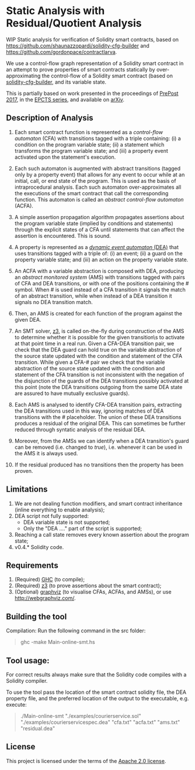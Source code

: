# Static Analysis with Residual/Quotient Analysis

WIP Static analysis for verification of Solidity smart contracts, based on https://github.com/shaunazzopardi/solidity-cfg-builder and https://github.com/gordonpace/contractlarva.


We use a control-flow graph representation of a Solidity smart contract in an attempt to prove properties of smart contracts statically by over-approximating the control-flow of a Solidity smart contract (based on [solidity-cfg-builder](https://github.com/shaunazzopardi/solidity-cfg-builder), and its variable state. 

This is partially based on work presented in the proceedings of [PrePost 2017](http://staff.um.edu.mt/afra1/prepost17/), in the [EPCTS series](http://eptcs.web.cse.unsw.edu.au/content.cgi?PrePost17), and available on [arXiv](https://arxiv.org/abs/1708.07230).


## Description of Analysis

1. Each smart contract function is represented as a *control-flow automaton* (CFA) with transitions tagged with a triple containing: (i) a condition on the program variable state; (ii) a statement which transforms the program variable state; and (iii) a property event activated upon the statement's execution.

2. Each such automaton is augmented with abstract transitions (tagged only by a property event) that allows for any event to occur while at an initial, call, or end state of the program. This is used as the basis of intraprocedural analysis. Each such automaton over-approximates all the executions of the smart contract that call the corresponding function. This automaton is called an *abstract control-flow automaton* (ACFA).

3. A simple assertion propagation algorithm propagates assertions about the program variable state (implied by conditions and statements) through the explicit states of a CFA until statements that can affect the assertion is encountered. This is sound.

4. A property is represented as a [*dynamic event automaton* (DEA)](https://github.com/gordonpace/contractlarva) that uses transitions tagged with a triple of: (i) an event; (ii) a guard on the property variable state; and (iii) an action on the property variable state. 

4. An ACFA with a variable abstraction is composed with DEA, producing an *abstract monitored system* (AMS) with transitions tagged with pairs of CFA and DEA transitions, or with one of the positions containing the # symbol. When # is used instead of a CFA transition it signals the match of an abstract transition, while when instead of a DEA transition it signals no DEA transition match.

5. Then, an AMS is created for each function of the program against the given DEA.

6. An SMT solver, [z3](https://github.com/Z3Prover/z3), is called on-the-fly during construction of the AMS to determine whether it is possible for the given transition\s to activate at that point time in a real run. Given a CFA-DEA transition pair, we check that the DEA guard can hold true on the variable abstraction of the source state updated with the condition and statement of the CFA transition. While given a CFA-# pair we check that the variable abstraction of the source state updated with the condition and statement of the CFA transition is not inconsistent with the negation of the disjunction of the guards of the DEA transitions possibly activated at this point (note the DEA transitions outgoing from the same DEA state are assured to have mutually exclusive guards).

7. Each AMS is analysed to identify CFA-DEA transition pairs, extracting the DEA transitions used in this way, ignoring matches of DEA transitions with the # placeholder. The union of these DEA transitions produces a residual of the original DEA. This can sometimes be further reduced through syntatic analysis of the residual DEA.

8. Moreover, from the AMSs we can identify when a DEA transition's guard can be removed (i.e. changed to *true*), i.e. whenever it can be used in the AMS it is always used.

9. If the residual produced has no transitions then the property has been proven.



## Limitations

1. We are not dealing function modifiers, and smart contract inheritance (inline everything to enable analysis);
2. DEA script not fully supported:
    - DEA variable state is not supported;
    - Only the "DEA ...." part of the script is supported;
3. Reaching a call state removes every known assertion about the program state;
4. v0.4.* Solidity code.

## Requirements

1. (Required) [GHC](https://www.haskell.org/ghc/) (to compile);
2. (Required) [z3](https://github.com/Z3Prover/z3) (to prove assertions about the smart contract);
3. (Optional) [graphviz](https://www.graphviz.org/) (to visualise CFAs, ACFAs, and AMSs), or use http://webgraphviz.com/.

## Building the tool

Compilation: Run the following command in the src folder:

> ghc -make Main-online-smt.hs

## Tool usage:

For correct results always make sure that the Solidity code compiles with a Solidity compiler.

To use the tool pass the location of the smart contract solidity file, the DEA property file, and the preferred location of the output to the executable, e.g. execute:

> ./Main-online-smt "./examples/courierservice.sol" "./examples/courierservicespec.dea" "cfa.txt" "acfa.txt" "ams.txt" "residual.dea"

## License
This project is licensed under the terms of the [Apache 2.0 license](LICENSE).
